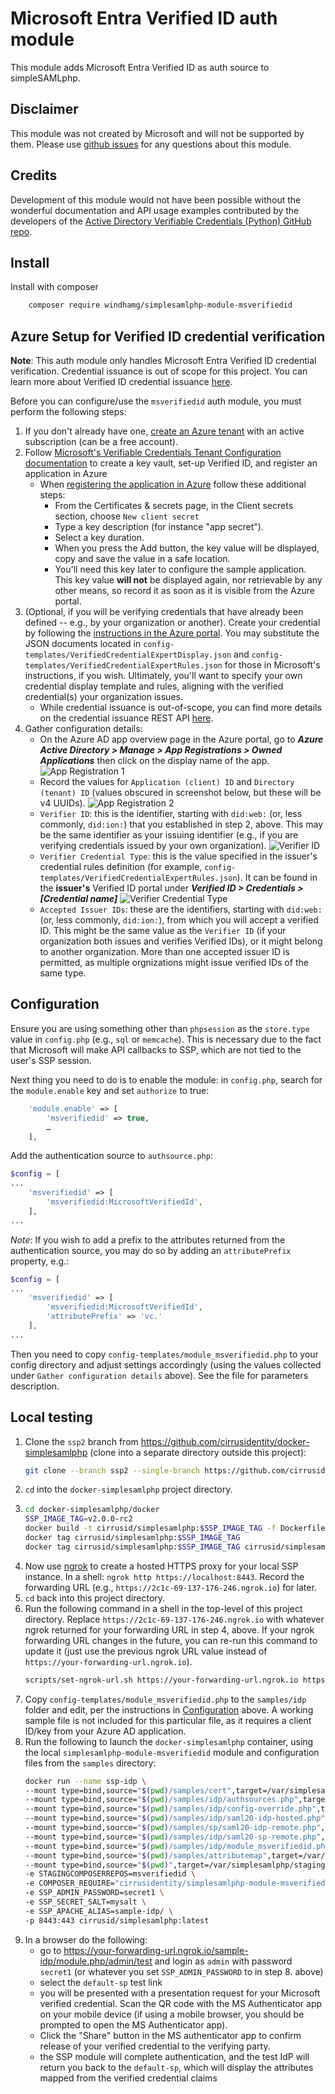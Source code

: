 # Microsoft Entra Verified ID auth module

This module adds Microsoft Entra Verified ID as auth source to simpleSAMLphp.

## Disclaimer
This module was not created by Microsoft and will not be supported by them. Please use [github issues](https://github.com/windhamg/simplesamlphp-module-msverifiedid/issues/new) for any questions about this module.

## Credits
Development of this module would not have been possible without the wonderful documentation and API usage examples contributed by the developers of the [Active Directory Verifiable Credentials (Python) GitHub repo](https://github.com/Azure-Samples/active-directory-verifiable-credentials-python).

## Install

Install with composer

```bash
    composer require windhamg/simplesamlphp-module-msverifiedid
```

## Azure Setup for Verified ID credential verification

**Note**: This auth module only handles Microsoft Entra Verified ID credential verification. Credential issuance is out of scope for this project. You can learn more about Verified ID credential issuance [here](https://learn.microsoft.com/en-us/azure/active-directory/verifiable-credentials/verifiable-credentials-configure-issuer).

Before you can configure/use the `msverifiedid` auth module, you must perform the following steps:

1. If you don't already have one, [create an Azure tenant](https://azure.microsoft.com/free/?WT.mc_id=A261C142F) with an active subscription (can be a free account).
2. Follow [Microsoft's Verifiable Credentials Tenant Configuration documentation](https://learn.microsoft.com/en-us/azure/active-directory/verifiable-credentials/verifiable-credentials-configure-tenant) to create a key vault, set-up Verified ID, and register an application in Azure
   * When [registering the application in Azure](https://learn.microsoft.com/en-us/azure/active-directory/verifiable-credentials/verifiable-credentials-configure-tenant#register-an-application-in-azure-ad) follow these additional steps:
     - From the Certificates & secrets page, in the Client secrets section, choose `New client secret`
     - Type a key description (for instance "app secret").
     - Select a key duration.
     - When you press the Add button, the key value will be displayed, copy and save the value in a safe location.
     - You'll need this key later to configure the sample application. This key value **will not** be displayed again, nor retrievable by any other means, so record it as soon as it is visible from the Azure portal.
3. (Optional, if you will be verifying credentials that have already been defined -- e.g., by your organization or another). Create your credential by following the [instructions in the Azure portal](https://learn.microsoft.com/en-us/azure/active-directory/verifiable-credentials/verifiable-credentials-configure-issuer#create-the-verified-credential-expert-card-in-azure). You may substitute the JSON documents located in `config-templates/VerifiedCredentialExpertDisplay.json` and `config-templates/VerifiedCredentialExpertRules.json` for those in Microsoft's instructions, if you wish. Ultimately, you'll want to specify your own credential display template and rules, aligning with the verified credential(s) your organization issues.
   * While credential issuance is out-of-scope, you can find more details on the credential issuance REST API [here](https://learn.microsoft.com/en-us/azure/active-directory/verifiable-credentials/issuance-request-api).
4. Gather configuration details:
   * On the Azure AD app overview page in the Azure portal, go to ***Azure Active Directory > Manage > App Registrations > Owned Applications*** then click on the display name of the app.
   ![App Registration 1](README_files/azure-ad-app-registrations-1.png)
   * Record the values for `Application (client) ID` and `Directory (tenant) ID` (values obscured in screenshot below, but these will be v4 UUIDs).
   ![App Registration 2](README_files/azure-ad-app-registrations-2.png)
   * `Verifier ID`: this is the identifier, starting with `did:web:` (or, less commonly, `did:ion:`) that you established in step 2, above. This may be the same identifier as your issuing identifier (e.g., if you are verifying credentials issued by your own organization).
   ![Verifier ID](README_files/verified-id-org-settings.png)
   * `Verifier Credential Type`: this is the value specified in the issuer's credential rules definition (for example, `config-templates/VerifiedCredentialExpertRules.json`). It can be found in the **issuer's** Verified ID portal under ***Verified ID > Credentials > [Credential name]***
   ![Verifier Credential Type](README_files/verified-id-credential-settings.png)
   * `Accepted Issuer IDs`: these are the identifiers, starting with `did:web:` (or, less commonly, `did:ion:`), from which you will accept a verified ID. This might be the same value as the `Verifier ID` (if your organization both issues and verifies Verified IDs), or it might belong to another organization. More than one accepted issuer ID is permitted, as multiple orgnizations might issue verified IDs of the same type.

## Configuration

Ensure you are using something other than `phpsession` as the `store.type` value in `config.php` (e.g., `sql` or `memcache`). This is necessary due to the fact that Microsoft will make API callbacks to SSP, which are not tied to the user's SSP session.

Next thing you need to do is to enable the module: in `config.php`,
search for the `module.enable` key and set `authorize` to true:

```php
    'module.enable' => [
        'msverifiedid' => true,
        …
    ],
```

Add the authentication source to `authsource.php`:
```php
$config = [
...
    'msverifiedid' => [
        'msverifiedid:MicrosoftVerifiedId',
    ],
...
```
*Note*: If you wish to add a prefix to the attributes returned from the authentication source, you may do so by adding an `attributePrefix` property, e.g.:
```php
$config = [
...
    'msverifiedid' => [
        'msverifiedid:MicrosoftVerifiedId',
        'attributePrefix' => 'vc.'
    ],
...
```

Then you need to copy `config-templates/module_msverifiedid.php` to your config directory and adjust settings accordingly (using the values collected under `Gather configuration details` above). See the file for parameters description.

## Local testing

  1. Clone the `ssp2` branch from https://github.com/cirrusidentity/docker-simplesamlphp (clone into a separate directory outside this project):
     ```bash
     git clone --branch ssp2 --single-branch https://github.com/cirrusidentity/docker-simplesamlphp.git
     ```
  2. `cd` into the `docker-simplesamlphp` project directory.
  3. 
     ```bash
     cd docker-simplesamlphp/docker
     SSP_IMAGE_TAG=v2.0.0-rc2
     docker build -t cirrusid/simplesamlphp:$SSP_IMAGE_TAG -f Dockerfile .
     docker tag cirrusid/simplesamlphp:$SSP_IMAGE_TAG
     docker tag cirrusid/simplesamlphp:$SSP_IMAGE_TAG cirrusid/simplesamlphp:latest
     ```
  4. Now use [ngrok](https://ngrok.com/) to create a hosted HTTPS proxy for your local SSP instance. In a shell: `ngrok http https://localhost:8443`. Record the forwarding URL (e.g., `https://2c1c-69-137-176-246.ngrok.io`) for later.
  5. `cd` back into this project directory.
  6. Run the following command in a shell in the top-level of this project directory. Replace `https://2c1c-69-137-176-246.ngrok.io` with whatever ngrok returned for your forwarding URL in step 4, above. If your ngrok forwarding URL changes in the future, you can re-run this command to update it (just use the previous ngrok URL value instead of `https://your-forwarding-url.ngrok.io`).
     ```bash
     scripts/set-ngrok-url.sh https://your-forwarding-url.ngrok.io https://2c1c-69-137-176-246.ngrok.io
     ```
  7. Copy `config-templates/module_msverifiedid.php` to the `samples/idp` folder and edit, per the instructions in [Configuration](#configuration) above. A working sample file is not included for this particular file, as it requires a client ID/key from your Azure AD application.
  8. Run the following to launch the `docker-simplesamlphp` container, using the local `simplesamlphp-module-msverifiedid` module and configuration files from the `samples` directory:
     ```bash
     docker run --name ssp-idp \                                              
     --mount type=bind,source="$(pwd)/samples/cert",target=/var/simplesamlphp/cert,readonly \
     --mount type=bind,source="$(pwd)/samples/idp/authsources.php",target=/var/simplesamlphp/config/authsources.php,readonly \
     --mount type=bind,source="$(pwd)/samples/idp/config-override.php",target=/var/simplesamlphp/config/config-override.php,readonly \
     --mount type=bind,source="$(pwd)/samples/idp/saml20-idp-hosted.php",target=/var/simplesamlphp/metadata/saml20-idp-hosted.php,readonly \
     --mount type=bind,source="$(pwd)/samples/sp/saml20-idp-remote.php",target=/var/simplesamlphp/metadata/saml20-idp-remote.php,readonly \
     --mount type=bind,source="$(pwd)/samples/idp/saml20-sp-remote.php",target=/var/simplesamlphp/metadata/saml20-sp-remote.php,readonly \
     --mount type=bind,source="$(pwd)/samples/idp/module_msverifiedid.php",target=/var/simplesamlphp/config/module_msverifiedid.php,readonly \
     --mount type=bind,source="$(pwd)/samples/attributemap",target=/var/simplesamlphp/attributemap,readonly \
     --mount type=bind,source="$(pwd)",target=/var/simplesamlphp/staging-modules/msverifiedid,readonly \
     -e STAGINGCOMPOSERREPOS=msverifiedid \
     -e COMPOSER_REQUIRE="cirrusidentity/simplesamlphp-module-msverifiedid:dev-main" \
     -e SSP_ADMIN_PASSWORD=secret1 \
     -e SSP_SECRET_SALT=mysalt \
     -e SSP_APACHE_ALIAS=sample-idp/ \
     -p 8443:443 cirrusid/simplesamlphp:latest
     ```
  9.  In a browser do the following:
      - go to https://your-forwarding-url.ngrok.io/sample-idp/module.php/admin/test and login as `admin` with password `secret1` (or whatever you set `SSP_ADMIN_PASSWORD` to in step 8. above)
      - select the `default-sp` test link
      - you will be presented with a presentation request for your Microsoft verified credential. Scan the QR code with the MS Authenticator app on your mobile device (if using a mobile browser, you should be prompted to open the MS Authenticator app).
      - Click the "Share" button in the MS authenticator app to confirm release of your verified credential to the verifying party.
      - the SSP module will complete authentication, and the test IdP will return you back to the `default-sp`, which will display the attributes mapped from the verified credential claims